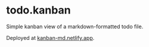 # todo.kanban

Simple kanban view of a markdown-formatted todo file.

Deployed at [kanban-md.netlify.app](https://kanban-md.netlify.app/).
